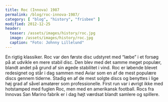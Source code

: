 ```yaml
---
title: Roc (Innova) 1987
permalink: /blog/roc-innova-1987/
category: [ "blog", "history", "frisbee" ]
modified: 2012-12-25
header:
  teaser: /assets/images/history/roc.jpg
  image: /assets/images/history/roc.jpg
  caption: "Foto: Johnny Lillelund"
---
```


En rigtig klassiker. Roc var den første disc udstyret med “læbe” i et forsøg på at udvikle en mere stabil disc. Den blev med det samme meget populær, blandt andet på grund af sin øgede stabilitet i vind. Roc er løbende blevet redesignet og står i dag sammen med Aviar som en af de mest populære discs gennem tiderne. Stadig en af de mest solgte discs og benyttes i lige høj grad af såvel amatører som professionelle. First run var i øvrigt ikke med hotstamped med fuglen Roc, men med en amerikansk football. Rocs fra Innovas San Marino fabrik er i dag højt værdsat blandt samlere og spillere.